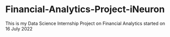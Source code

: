 # Financial-Analytics-Project-iNeuron
This is my Data Science Internship Project on Financial Analytics started on 16 July 2022
